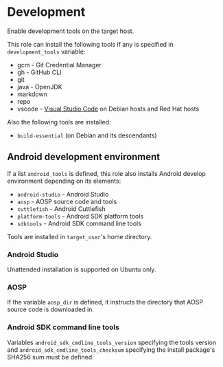 # Development

Enable development tools on the target host.

This role can install the following tools if any is specified in
`development_tools` variable:

* gcm - Git Credential Manager
* gh - GitHub CLI
* git
* java - OpenJDK
* markdown
* repo
* vscode - [Visual Studio Code][] on Debian hosts and Red Hat hosts

Also the following tools are installed:

* `build-essential` (on Debian and its descendants)

[Visual Studio Code]: https://code.visualstudio.com/

## Android development environment

If a list `android_tools` is defined, this role also installs Android
develop environment depending on its elements:

* `android-studio` - Android Studio
* `aosp` - AOSP source code and tools
* `cuttlefish` - Android Cuttlefish
* `platform-tools` - Android SDK platform tools
* `sdktools` - Android SDK command line tools

Tools are installed in `target_user`'s home directory.

### Android Studio

Unattended installation is supported on Ubuntu only.

### AOSP

If the variable `aosp_dir` is defined, it instructs the directory that
AOSP source code is downloaded in.

### Android SDK command line tools

Variables `android_sdk_cmdline_tools_version` specifying the tools
version and `android_sdk_cmdline_tools_checksum` specifying the install
package's SHA256 sum must be defined.
